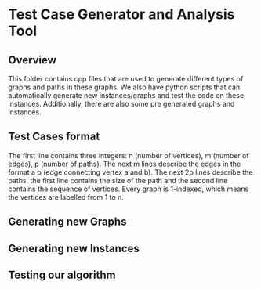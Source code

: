 # Test Case Generator and Analysis Tool

## Overview

This folder contains cpp files that are used to generate different types of graphs and paths in these graphs. We also have python scripts that can automatically generate new instances/graphs and test the code on these instances. Additionally, there are also some pre generated graphs and instances.

## Test Cases format

The first line contains three integers: n (number of vertices), m (number of edges), p (number of paths). The next m lines describe the edges in the format a b (edge connecting vertex a and b). The next 2p lines describe the paths, the first line contains the size of the path and the second line contains the sequence of vertices. Every graph is 1-indexed, which means the vertices are labelled from 1 to n.

## Generating new Graphs



## Generating new Instances



## Testing our algorithm